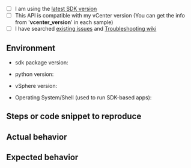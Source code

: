 <!--
  We use GitHub Issues to track bugs or feature requests for vSphere Automation Python SDK
  For questions and discussions, Please visit forum: https://code.vmware.com/forums/7508/vsphere-automation-sdk-for-python
-->

<!-- Provide the following information so we can help you better -->

- [ ] I am using the [latest SDK version](https://github.com/vmware/vsphere-automation-sdk-python/releases)
- [ ] This API is compatible with my vCenter version (You can get the info from '__vcenter_version__' in each sample)
- [ ] I have searched [existing issues](https://github.com/vmware/vsphere-automation-sdk-python/issues?utf8=%E2%9C%93&q=is%3Aissue) and [Troubleshooting wiki](https://github.com/vmware/vsphere-automation-sdk-python/wiki/Troubleshooting)

## Environment
- sdk package version: 
<!-- Required. Run `pip list | grep v` in your python environment and paste its result here. -->

- python version:
<!-- Required. Run `python --version` in your python environment and paste its result here. -->

- vSphere version:

- Operating System/Shell (used to run SDK-based apps):

## Steps or code snippet to reproduce

## Actual behavior

## Expected behavior
